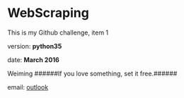 # WebScraping
This is my Github challenge, item 1

version: **python35**

date: **March 2016**

Weiming
######If you love something, set it free.######

email: [outlook](cosmos.weiming@outlook.com)